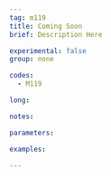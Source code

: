```yaml
---
tag: m119
title: Coming Soon
brief: Description Here

experimental: false
group: none

codes:
  - M119

long:

notes:

parameters:

examples:

---
```


